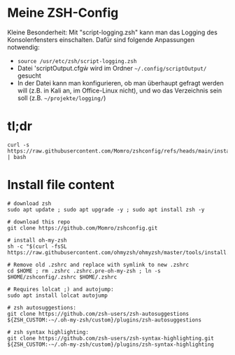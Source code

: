 # Meine ZSH-Config

Kleine Besonderheit:
Mit "script-logging.zsh" kann man das Logging des Konsolenfensters einschalten.
Dafür sind folgende Anpassungen notwendig:
- `source /usr/etc/zsh/script-logging.zsh`
- Datei 'scriptOutput.cfgẁ wird im Ordner `~/.config/scriptOutput/` gesucht
- In der Datei kann man konfigurieren, ob man überhaupt gefragt werden will (z.B. in Kali an, im Office-Linux nicht), und wo das Verzeichnis sein soll (z.B. `~/projekte/logging/`)

# tl;dr
```
curl -s https://raw.githubusercontent.com/Momro/zshconfig/refs/heads/main/install.sh | bash
```

# Install file content
```
# download zsh
sudo apt update ; sudo apt upgrade -y ; sudo apt install zsh -y

# download this repo
git clone https://github.com/Momro/zshconfig.git

# install oh-my-zsh
sh -c "$(curl -fsSL https://raw.githubusercontent.com/ohmyzsh/ohmyzsh/master/tools/install.sh)"

# Remove old .zshrc and replace with symlink to new .zshrc
cd $HOME ; rm .zshrc .zshrc.pre-oh-my-zsh ; ln -s $HOME/zshconfig/.zshrc $HOME/.zshrc

# Requires lolcat ;) and autojump:
sudo apt install lolcat autojump

# zsh autosuggestions:
git clone https://github.com/zsh-users/zsh-autosuggestions ${ZSH_CUSTOM:-~/.oh-my-zsh/custom}/plugins/zsh-autosuggestions

# zsh syntax highlighting:
git clone https://github.com/zsh-users/zsh-syntax-highlighting.git ${ZSH_CUSTOM:-~/.oh-my-zsh/custom}/plugins/zsh-syntax-highlighting
```
